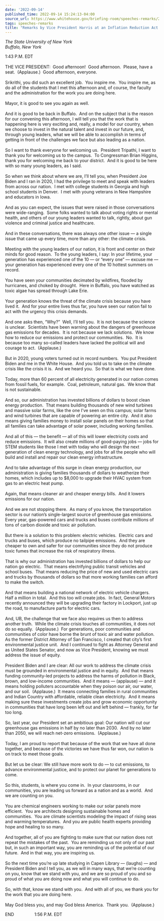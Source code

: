 ```yaml
---
date: '2022-09-14'
published_time: 2022-09-14 15:24:13-04:00
source_url: https://www.whitehouse.gov/briefing-room/speeches-remarks/2022/09/14/remarks-by-vice-president-harris-at-an-inflation-reduction-act-climate-event/
tags: speeches-remarks
title: "Remarks by Vice President Harris at an Inflation Reduction Act Climate\_Event"
---
```

 
*The State University of New York  
*Buffalo, New York**

1:43 P.M. EDT  
   
THE VICE PRESIDENT:  Good afternoon!  Good afternoon.  Please, have a
seat.  (Applause.)  Good afternoon, everyone.   
   
Srikrithi, you did such an excellent job.  You inspire me.  You inspire
me, as do all of the students that I met this afternoon and, of course,
the faculty and the administration for the work you are doing here.  
   
Mayor, it is good to see you again as well.  
   
And it is good to be back in Buffalo.  And on the subject that is the
reason for our convening this afternoon, I will tell you that the work
that is happening here is very exciting and, really, a model for our
country, when we choose to invest in the natural talent and invest in
our future, and, through young leaders, what we will be able to
accomplish in terms of getting in front of the challenges we face but
also leading as a nation.  
   
So I want to thank everyone for welcoming us.  President Tripathi, I
want to thank you for welcoming us to the campus.  To Congressman Brian
Higgins, thank you for welcoming me back to your district.  And it is
good to be here with so many young leaders, as I said.   
   
So when we think about where we are, I’ll tell you, when President Joe
Biden and I ran in 2020, I had the privilege to meet and speak with
leaders from across our nation.  I met with college students in Georgia
and high school students in Denver.  I met with young veterans in New
Hampshire and educators in Iowa.   
   
And as you can expect, the issues that were raised in those
conversations were wide-ranging.  Some folks wanted to talk about voting
rights or mental health, and others of our young leaders wanted to talk,
rightly, about gun violence and criminal justice and healthcare.   
   
And in these conversations, there was always one other issue — a single
issue that came up every time, more than any other: the climate
crisis.   
   
Meeting with the young leaders of our nation, it is front and center on
their minds for good reason.  To the young leaders, I say: In your
lifetime, your generation has experienced one of the 10 — or “every one”
— excuse me — your generation has experienced every one of the 10
hottest summers on record.   
   
You have seen your communities decimated by wildfires, flooded by
hurricanes, and choked by drought.  Here in Buffalo, you have watched as
toxic algae has spread through Lake Erie.   
   
Your generation knows the threat of the climate crisis because you have
lived it.  And for your entire lives thus far, you have seen our nation
fail to act with the urgency this crisis demands.   
   
And one asks then, “Why?”  Well, I’ll tell you.  It is not because the
science is unclear.  Scientists have been warning about the dangers of
greenhouse gas emissions for decades.  It is not because we lack
solutions.  We know how to reduce our emissions and protect our
communities.  No.  It is because too many so-called leaders have lacked
the political will and courage to act.  (Applause.)  
   
But in 2020, young voters turned out in record numbers.  You put
President Biden and me in the White House.  And you told us to take on
the climate crisis like the crisis it is.  And we heard you.  So that is
what we have done.   
   
Today, more than 60 percent of all electricity generated in our nation
comes from fossil fuels, for example.  Coal, petroleum, natural gas.  We
know that is not sustainable.   
   
And so, our administration has invested billions of dollars to boost
clean energy production.  That means building thousands of new wind
turbines and massive solar farms, like the one I’ve seen on this campus;
solar farms and wind turbines that are capable of powering an entire
city.  And it also means giving families money to install solar panels
on their homes so that all families can take advantage of solar power,
including working families.   
   
And all of this — the benefit — all of this will lower electricity costs
and reduce emissions.  It will also create millions of good-paying jobs
— jobs for STEM students like those I met with today who will design the
next generation of clean energy technology, and jobs for all the people
who will build and install and repair our clean energy infrastructure.  
   
And to take advantage of this surge in clean energy production, our
administration is giving families thousands of dollars to weatherize
their homes, which includes up to $8,000 to upgrade their HVAC system
from gas to an electric heat pump.   
   
Again, that means cleaner air and cheaper energy bills.  And it lowers
emissions for our nation.   
   
And we are not stopping there.  As many of you know, the transportation
sector is our nation’s single-largest source of greenhouse gas
emissions.  Every year, gas-powered cars and trucks and buses contribute
millions of tons of carbon dioxide and toxic air pollution.   
   
But there is a solution to this problem: electric vehicles.  Electric
cars and trucks and buses, which produce no tailpipe emissions.  And
they are cheaper to own and safer for our communities since they do not
produce toxic fumes that increase the risk of respiratory illness.   
   
That is why our administration has invested billions of dollars to help
our nation go electric.  That means electrifying public transit vehicles
and school buses.  That means reducing the price of new and used
electric cars and trucks by thousands of dollars so that more working
families can afford to make the switch.   
   
And that means building a national network of electric vehicle
chargers.  Half a million in total.  And this too will create jobs.  In
fact, General Motors recently announced they will be upgrading their
factory in Lockport, just up the road, to manufacture parts for electric
cars.   
   
And, UB, the challenge that we face also requires us then to address
another truth.  While the climate crisis touches all communities, it
does not do so equally.  (Applause.)  For generations, poor communities
and communities of color have borne the brunt of toxic air and water
pollution.  As the former District Attorney of San Francisco, I created
that city’s first environmental justice unit.  And I continued to fight
as Attorney General and as United States Senator, and now as Vice
President, knowing we must address the issue of equity.  
   
President Biden and I are clear: All our work to address the climate
crisis must be grounded in environmental justice and in equity.  And
that means funding community-led projects to address the harms of
pollution in Black, brown, and low-income communities.  And it means —
(applause) — and it means holding polluters accountable when they poison
our air, our water, and our soil.  (Applause.)  It means connecting
families in rural communities and Indian Country with affordable,
reliable clean electricity.  And it means making sure these investments
create jobs and grow economic opportunity in communities that have long
been left out and left behind — frankly, for far too long.   
   
So, last year, our President set an ambitious goal: Our nation will cut
our greenhouse gas emissions in half by no later than 2030.  And by no
later than 2050, we will reach net-zero emissions.  (Applause.)  
   
Today, I am proud to report that because of the work that we have all
done together, and because of the victories we have thus far won, our
nation is on track to meet those goals.   
   
But let us be clear: We still have more work to do — to cut emissions,
to advance environmental justice, and to protect our planet for
generations to come.   
   
So this, students, is where you come in.  In your classrooms, in our
communities, you are leading us forward as a nation and as a world.  And
we are counting on you.  
   
You are chemical engineers working to make our solar panels more
efficient.  You are architects designing sustainable homes and
communities.  You are climate scientists modeling the impact of rising
seas and warming temperatures.  And you are public health experts
providing hope and healing to so many.   
   
And together, all of you are fighting to make sure that our nation does
not repeat the mistakes of the past.  You are reminding us not only of
our past but, in such an important way, you are reminding us of the
potential of our future.  And in that way, you are inspiring us.  
   
So the next time you’re up late studying in Capen Library — (laughs) —
and President Biden and I tell you, as we will in many ways, that we’re
counting on you, know that we stand with you, and we are so proud of you
and so proud of what you are doing now and what you will continue to
do.  
   
So, with that, know we stand with you.  And with all of you, we thank
you for the work that you are doing here.  
   
May God bless you, and may God bless America.  Thank you. 
(Applause.)   
  
END                 1:56 P.M. EDT
